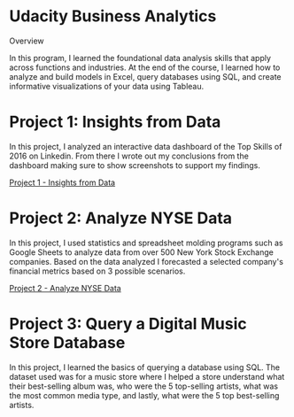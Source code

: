 # Udacity Business Analytics

Overview

In this program, I learned the foundational data analysis skills that apply across functions and industries. At the end of the course,  I learned how to analyze and build models in Excel, query databases using SQL, and create informative visualizations of your data using Tableau. 

# Project 1: Insights from Data

In this project, I analyzed an interactive data dashboard of the Top Skills of 2016 on Linkedin. From there I wrote out my conclusions from the dashboard making sure to show screenshots to support my findings. 

[Project 1 - Insights from Data](https://github.com/KSterl090/Udacity-Business-Analytics/tree/main/Project%201%20-%20Insights%20from%20Data)

# Project 2: Analyze NYSE Data

In this project, I used statistics and spreadsheet molding programs such as Google Sheets to analyze data from over 500 New York Stock Exchange companies. Based on the data analyzed I forecasted a selected company's financial metrics based on 3 possible scenarios.

[Project 2 - Analyze NYSE Data](https://github.com/KSterl090/Udacity-Business-Analytics/tree/main/Project%202:%20Analyze%20NYSE%20Data)

# Project 3: Query a Digital Music Store Database

In this project, I learned the basics of querying a database using SQL. The dataset used was for a music store where I helped a store understand what their best-selling album was, who were the 5 top-selling artists, what was the most common media type, and lastly, what were the 5 top best-selling artists. 




